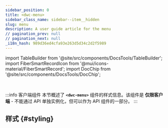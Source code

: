 ```yaml
---
sidebar_position: 0
title: <dwc-menu>
sidebar_class_name: sidebar--item__hidden
slug: menu
description: A user guide article for the menu
// pagination_prev: null
// pagination_next: null
_i18n_hash: 989d36ed4cfa93e263d5d34c2d2f5989
---
```

import TableBuilder from '@site/src/components/DocsTools/TableBuilder';
import FiberSmartRecordIcon from '@mui/icons-material/FiberSmartRecord';
import DocChip from '@site/src/components/DocsTools/DocChip';

<DocChip chip='shadow' />

<br />

:::info 客户端组件
本节概述了 **`<dwc-menu>`** 组件的样式信息。该组件是 **仅限客户端** - 不能通过 API 单独实例化，但可以作为 API 组件的一部分。
:::

## 样式 {#styling}

<TableBuilder name="dwc-menu" clientComponent />
